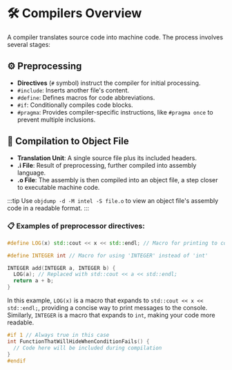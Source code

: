 # 🛠️ Compilers Overview

A compiler translates source code into machine code. The process involves several stages:

## ⚙️ Preprocessing

- **Directives** (`#` symbol) instruct the compiler for initial processing.
- `#include`: Inserts another file's content.
- `#define`: Defines macros for code abbreviations.
- `#if`: Conditionally compiles code blocks.
- `#pragma`: Provides compiler-specific instructions, like `#pragma once` to prevent multiple inclusions.

## 🔧 Compilation to Object File

- **Translation Unit**: A single source file plus its included headers.
- **.i File**: Result of preprocessing, further compiled into assembly language.
- **.o File**: The assembly is then compiled into an object file, a step closer to executable machine code.

:::tip
Use `objdump -d -M intel -S file.o` to view an object file's assembly code in a readable format.
:::

### 📋 Examples of preprocessor directives:

```cpp
#define LOG(x) std::cout << x << std::endl; // Macro for printing to console

#define INTEGER int // Macro for using 'INTEGER' instead of 'int'

INTEGER add(INTEGER a, INTEGER b) {
  LOG(a); // Replaced with std::cout << a << std::endl;
  return a + b;
}
```

In this example, `LOG(x)` is a macro that expands to `std::cout << x << std::endl;`, providing a concise way to print messages to the console. Similarly, `INTEGER` is a macro that expands to `int`, making your code more readable.

```cpp
#if 1 // Always true in this case
int FunctionThatWillHideWhenConditionFails() {
  // Code here will be included during compilation
}
#endif
```
